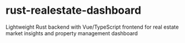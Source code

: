 # rust-realestate-dashboard
Lightweight Rust backend with Vue/TypeScript frontend for real estate market insights and property management dashboard
